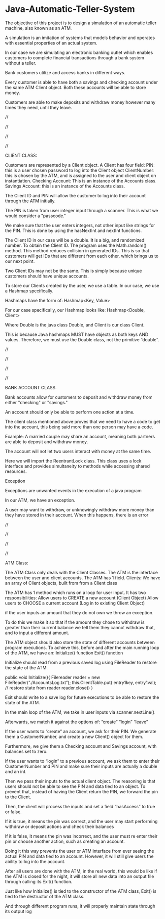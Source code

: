 # Java-Automatic-Teller-System
The objective of this project is to design a simulation of an automatic teller machine, also known as an ATM.

A simulation is an imitation of systems that models behavior and operates with essential properties of an actual system. 

In our case we are simulating an electronic banking outlet which enables customers to complete financial transactions through a bank system without a teller.

Bank customers utilize and access banks in different ways.

Every customer is able to have both a savings and checking account under the same ATM Client object. Both these accounts will be able to store money. 

Customers are able to make deposits and withdraw money however many times they need, until they leave.

//

//

//

//

CLIENT CLASS:


Customers are represented by a Client object.
A Client has four field:
PIN: this is a user chosen password to log into the Client object
ClientNumber: this is chosen by the ATM, and is assigned to the user and client object on instantiation. 
Checking Account: This is an instance of the Accounts class.
Savings Account: this is an instance of the Accounts class.

The Client ID and PIN will allow the customer to log into their account through the ATM initially.

The PIN is taken from user integer input through a scanner. This is what we would consider a "passcode."

We make sure that the user enters integers, not other input like strings for the PIN.  This is done by using the hasNextInt and nextInt functions.

The Client ID in our case will be a double. It is a big, and randomized number. 
To obtain the Client ID. The program uses the Math.random() method. This method reduces collision in generated IDs. This is so that customers will get IDs that are different from each other, which brings us to our next point.

Two Client IDs may not be the same. This is simply because unique customers should have unique accounts.

To store our Clients created by the user, we use a table.
In our case, we use a Hashmap specifically.

Hashmaps have the form of:    Hashmap<Key, Value>

For our case specifically, our Hashmap looks like:
Hashmap<Double, Client>

Where Double is the java class Double, and Client is our class Client.

This is because Java hashmaps MUST have objects as both keys AND values.
Therefore, we must use the Double class, not the primitive “double”.

//

//

//

//

BANK ACCOUNT CLASS:


Bank accounts allow for customers to deposit and withdraw money from either "checking" or "savings."

An account should only be able to perform one action at a time.

The client class mentioned above proves that we need to have a code to get into the account, this being said more than one person may have a code.

Example: A married couple may share an account, meaning both partners are able to deposit and withdraw money.

The account will not let two users interact with money at the same time.

Here we will import the ReentrantLock class. This class uses a lock interface and provides simultaneity to methods while accessing shared resources.

Exception

Exceptions are unwanted events in the execution of a java program

In our ATM, we have an exception. 

A user may want to withdraw, or unknowingly withdraw more money than they have stored in their account. When this happens, there is an error

//

//

//

//

ATM Class:


The ATM Class only deals with the Client Classes.
The ATM is the interface between the user and client accounts.
The ATM has 1 field.
Clients: We have an array of Client objects, built from from a Client class

The ATM has 1 method which runs on a loop for user input. It has two responsibilities:
Allow users to CREATE a new account (Client Object)
Allow users to CHOOSE a current account (Log in to existing Client Object)


if the user inputs an amount that they do not own we throw an exception. 

To do this we make it so that if the amount they chose to withdraw is greater than their current balance we tell them they cannot withdraw that, and to input a different amount.

The ATM object should also store the state of different accounts between program executions. To achieve this, before and after the main running loop of the ATM, we have an:
Initialize() function
Exit() function

Initialize should read from a previous saved log using FileReader to restore the state of the ATM.


public void Initialize(){
    Filereader reader = new FileReader(“./AccountsLog.txt”);
    this.ClientTable.put( entry1key, entry1val);
    // restore state from reader
    reader.close()
}

Exit should write to a save log for future executions to be able to restore the state of the ATM.

In the main loop of the ATM, we take in user inputs via scanner.nextLine().

Afterwards, we match it against the options of:
“create”
“login”
“leave”

If the user wants to “create” an account, we ask for their PIN.
We generate them a CustomerNumber, and create a new Client() object for them.

Furthermore, we give them a Checking account and Savings account, with balances set to zero.

If the user wants to “login” to a previous account, we ask them to enter their CustomerNumber and PIN and make sure their inputs are actually a double and an int.

Then we pass their inputs to the actual client object.
The reasoning is that users should not be able to see the PIN and data tied to an object. To prevent that, instead of having the Client return the PIN, we forward the pin to the Client.

Then, the client will process the inputs and set a field “hasAccess” to true or false.

If it is true, it means the pin was correct, and the user may start performing withdraw or deposit actions and check their balances

If it is false, it means the pin was incorrect, and the user must re enter their pin or choose another action, such as creating an account.

Doing it this way prevents the user or ATM interface from ever seeing the actual PIN and data tied to an account. However, it will still give users the ability to log into the account.

After all users are done with the ATM, in the real world, this would be like if the ATM is closed for the night, it will store all new data into an output file through calling its Exit() function.

Just like how Initialize() is tied to the constructor of the ATM class,
Exit() is tied to the destructor of the ATM class.

And through different program runs, it will properly maintain state through its output log


